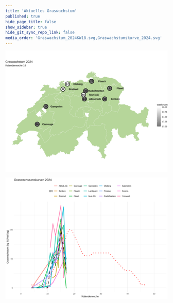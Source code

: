```yaml
---
title: 'Aktuelles Graswachstum'
published: true
hide_page_title: false
show_sidebar: true
hide_git_sync_repo_link: false
media_order: 'Graswachstum_2024KW18.svg,Graswachstumskurve_2024.svg'
---
```


![Graswachstum_2024 KW18](Graswachstum_2024KW18.svg "Graswachstum_2024KW17")

![Graswachstumskurve_2024](Graswachstumskurve_2024.svg "Graswachstumskurve_2024")